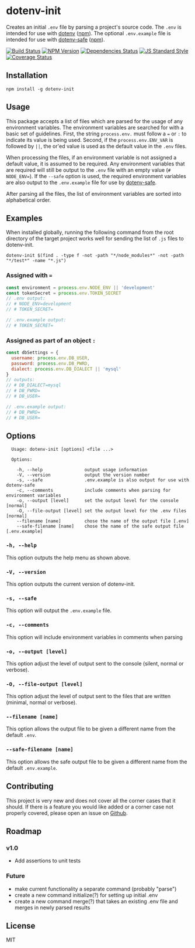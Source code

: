 
# dotenv-init

<!-- <img src="https://raw.githubusercontent.com/motdotla/dotenv/master/dotenv.png" alt="dotenv" /> -->

Creates an initial `.env` file by parsing a project's source code. The `.env` is intended for use with [dotenv][dotenv] ([npm][npm-dotenv]). The optional `.env.example` file is intended for use with [dotenv-safe][dotenv-safe] ([npm][npm-dotenv-safe]).

[![Build Status](https://img.shields.io/travis/meanjoe45/dotenv-init/master.svg?style=flat-square)](https://travis-ci.org/meanjoe45/dotenv-init)
[![NPM Version](https://img.shields.io/npm/v/dotenv-init.svg?style=flat-square)](https://www.npmjs.com/package/dotenv-init)
[![Dependencies Status](https://img.shields.io/david/meanjoe45/dotenv-init/master.svg?style=flat-square)](https://david-dm.org/meanjoe45/dotenv-init)
[![JS Standard Style](https://img.shields.io/badge/code%20style-standard-brightgreen.svg?style=flat-square)](https://github.com/feross/standard)
[![Coverage Status](https://img.shields.io/coveralls/meanjoe45/dotenv-init/master.svg?style=flat-square)](https://coveralls.io/github/meanjoe45/dotenv-init)

## Installation

```
npm install -g dotenv-init
```

## Usage

This package accepts a list of files which are parsed for the usage of any environment variables. The environment variables are searched for with a basic set of guidelines. First, the string `process.env.` must follow a `=` or `:` to indicate its value is being used. Second, if the `process.env.ENV_VAR` is followed by `||`, the or'ed value is used as the default value in the `.env` files.

When processing the files, if an environment variable is not assigned a default value, it is assumed to be required. Any environment variables that are required will still be output to the `.env` file with an empty value (`# NODE_ENV=`). If the `--safe` option is used, the required environment variables are also output to the `.env.example` file for use by [dotenv-safe][dotenv-safe].

After parsing all the files, the list of environment variables are sorted into alphabetical order.

## Examples

When installed globally, running the following command from the root directory of the target project works well for sending the list of `.js` files to dotenv-init.

```
dotenv-init $(find . -type f -not -path "*/node_modules*" -not -path "*/test*" -name "*.js")
```

### Assigned with `=`

```javascript
const environment = process.env.NODE_ENV || 'development'
const tokenSecret = process.env.TOKEN_SECRET
// .env output:
// # NODE_ENV=development
// # TOKEN_SECRET=

// .env.example output:
// # TOKEN_SECRET=
```

### Assigned as part of an object `:`

```javascript
const dbSettings = {
  username: process.env.DB_USER,
  password: process.env.DB_PWRD,
  dialect: process.env.DB_DIALECT || 'mysql'
}
// outputs:
// # DB_DIALECT=mysql
// # DB_PWRD=
// # DB_USER=

// .env.example output:
// # DB_PWRD=
// # DB_USER=
```

## Options

```
  Usage: dotenv-init [options] <file ...>

  Options:

    -h, --help                output usage information
    -V, --version             output the version number
    -s, --safe                .env.example is also output for use with dotenv-safe
    -c, --comments            include comments when parsing for environment variables
    -o, --output [level]      set the output level for the console [normal]
    -O, --file-output [level] set the output level for the .env files [normal]
    --filename [name]         chose the name of the output file [.env]
    --safe-filename [name]    chose the name of the safe output file [.env.example]
```

### `-h, --help`

This option outputs the help menu as shown above.

### `-V, --version`

This option outputs the current version of dotenv-init.

### `-s, --safe`

This option will output the `.env.example` file.

### `-c, --comments`

This option will include environment variables in comments when parsing

### `-o, --output [level]`

This option adjust the level of output sent to the console (silent, normal or verbose).

### `-O, --file-output [level]`

This option adjust the level of output sent to the files that are written (minimal, normal or verbose).

### `--filename [name]`

This option allows the output file to be given a different name from the default `.env`.

### `--safe-filename [name]`

This option allows the safe output file to be given a different name from the default `.env.example`.

## Contributing

This project is very new and does not cover all the corner cases that it should. If there is a feature you would like added or a corner case not properly covered, please open an issue on [Github][repo-issues].

## Roadmap

### v1.0
- Add assertions to unit tests

### Future
- make current functionality a separate command (probably "parse")
- create a new command initialize(?) for setting up initial .env
- create a new command merge(?) that takes an existing .env file and merges in newly parsed results

## License

MIT

[repo-issues]: https://github.com/meanjoe45/dotenv-init/issues
[dotenv]: https://github.com/motdotla/dotenv
[dotenv-safe]: https://github.com/rolodato/dotenv-safe
[npm-dotenv]: https://www.npmjs.com/package/dotenv
[npm-dotenv-safe]: https://www.npmjs.com/package/dotenv-safe
